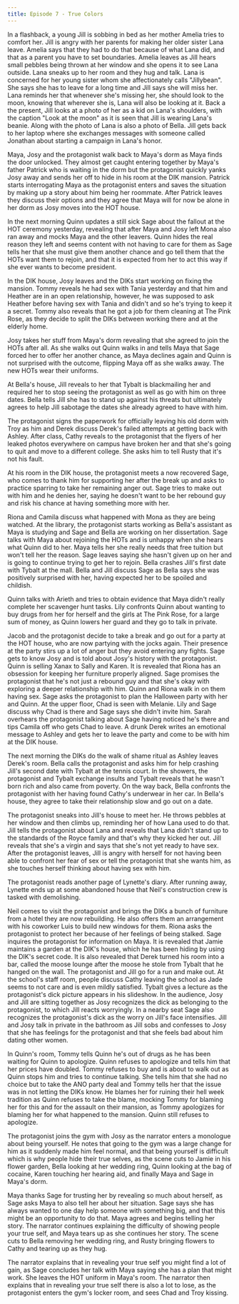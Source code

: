 ```yaml
---
title: Episode 7 - True Colors
---
```


In a flashback, a young Jill is sobbing in bed as her mother Amelia tries to comfort her. Jill is angry with her parents for making her older sister Lana leave. Amelia says that they had to do that because of what Lana did, and that as a parent you have to set boundaries. Amelia leaves as Jill hears small pebbles being thrown at her window and she opens it to see Lana outside. Lana sneaks up to her room and they hug and talk. Lana is concerned for her young sister whom she affectionately calls "Jillybean". She says she has to leave for a long time and Jill says she will miss her. Lana reminds her that whenever she's missing her, she should look to the moon, knowing that wherever she is, Lana will also be looking at it. Back a the present, Jill looks at a photo of her as a kid on Lana's shoulders, with the caption "Look at the moon" as it is seen that Jill is wearing Lana's beanie. Along with the photo of Lana is also a photo of Bella. Jill gets back to her laptop where she exchanges messages with someone called Jonathan about starting a campaign in Lana's honor.

Maya, Josy and the protagonist walk back to Maya's dorm as Maya finds the door unlocked. They almost get caught entering together by Maya's father Patrick who is waiting in the dorm but the protagonist quickly yanks Josy away and sends her off to hide in his room at the DIK mansion. Patrick starts interrogating Maya as the protagonist enters and saves the situation by making up a story about him being her roommate. After Patrick leaves they discuss their options and they agree that Maya will for now be alone in her dorm as Josy moves into the HOT house.

In the next morning Quinn updates a still sick Sage about the fallout at the HOT ceremony yesterday, revealing that after Maya and Josy left Mona also ran away and mocks Maya and the other leavers. Quinn hides the real reason they left and seems content with not having to care for them as Sage tells her that she must give them another chance and go tell them that the HOTs want them to rejoin, and that it is expected from her to act this way if she ever wants to become president.

In the DIK house, Josy leaves and the DIKs start working on fixing the mansion. Tommy reveals he had sex with Tania yesterday and that him and Heather are in an open relationship, however, he was supposed to ask Heather before having sex with Tania and didn't and so he's trying to keep it a secret. Tommy also reveals that he got a job for them cleaning at The Pink Rose, as they decide to split the DIKs between working there and at the elderly home.

Josy takes her stuff from Maya's dorm revealing that she agreed to join the HOTs after all. As she walks out Quinn walks in and tells Maya that Sage forced her to offer her another chance, as Maya declines again and Quinn is not surprised with the outcome, flipping Maya off as she walks away. The new HOTs wear their uniforms.

At Bella's house, Jill reveals to her that Tybalt is blackmailing her and required her to stop seeing the protagonist as well as go with him on three dates. Bella tells Jill she has to stand up against his threats but ultimately agrees to help Jill sabotage the dates she already agreed to have with him.

The protagonist signs the paperwork for officially leaving his old dorm with Troy as him and Derek discuss Derek's failed attempts at getting back with Ashley. After class, Cathy reveals to the protagonist that the flyers of her leaked photos everywhere on campus have broken her and that she's going to quit and move to a different college. She asks him to tell Rusty that it's not his fault.

At his room in the DIK house, the protagonist meets a now recovered Sage, who comes to thank him for supporting her after the break up and asks to practice sparring to take her remaining anger out. Sage tries to make out with him and he denies her, saying he doesn't want to be her rebound guy and risk his chance at having something more with her.

Riona and Camila discuss what happened with Mona as they are being watched. At the library, the protagonist starts working as Bella's assistant as Maya is studying and Sage and Bella are working on her dissertation. Sage talks with Maya about rejoining the HOTs and is unhappy when she hears what Quinn did to her. Maya tells her she really needs that free tuition but won't tell her the reason. Sage leaves saying she hasn't given up on her and is going to continue trying to get her to rejoin. Bella crashes Jill's first date with Tybalt at the mall. Bella and Jill discuss Sage as Bella says she was positively surprised with her, having expected her to be spoiled and childish.

Quinn talks with Arieth and tries to obtain evidence that Maya didn't really complete her scavenger hunt tasks. Lily confronts Quinn about wanting to buy drugs from her for herself and the girls at The Pink Rose, for a large sum of money, as Quinn lowers her guard and they go to talk in private.

Jacob and the protagonist decide to take a break and go out for a party at the HOT house, who are now partying with the jocks again. Their presence at the party stirs up a lot of anger but they avoid entering any fights. Sage gets to know Josy and is told about Josy's history with the protagonist. Quinn is selling Xanax to Sally and Karen. It is revealed that Riona has an obsession for keeping her furniture properly aligned. Sage promises the protagonist that he's not just a rebound guy and that she's okay with exploring a deeper relationship with him. Quinn and Riona walk in on them having sex. Sage asks the protagonist to plan the Halloween party with her and Quinn. At the upper floor, Chad is seen with Melanie. Lily and Sage discuss why Chad is there and Sage says she didn't invite him. Sarah overhears the protagonist talking about Sage having noticed he's there and tips Camila off who gets Chad to leave. A drunk Derek writes an emotional message to Ashley and gets her to leave the party and come to be with him at the DIK house.

The next morning the DIKs do the walk of shame ritual as Ashley leaves Derek's room. Bella calls the protagonist and asks him for help crashing Jill's second date with Tybalt at the tennis court. In the showers, the protagonist and Tybalt exchange insults and Tybalt reveals that he wasn't born rich and also came from poverty. On the way back, Bella confronts the protagonist with her having found Cathy's underwear in her car. In Bella's house, they agree to take their relationship slow and go out on a date.

The protagonist sneaks into Jill's house to meet her. He throws pebbles at her window and then climbs up, reminding her of how Lana used to do that. Jill tells the protagonist about Lana and reveals that Lana didn't stand up to the standards of the Royce family and that's why they kicked her out. Jill reveals that she's a virgin and says that she's not yet ready to have sex. After the protagonist leaves, Jill is angry with herself for not having been able to confront her fear of sex or tell the protagonist that she wants him, as she touches herself thinking about having sex with him.

The protagonist reads another page of Lynette's diary. After running away, Lynette ends up at some abandoned house that Neil's construction crew is tasked with demolishing.

Neil comes to visit the protagonist and brings the DIKs a bunch of furniture from a hotel they are now rebuilding. He also offers them an arrangement with his coworker Luis to build new windows for them. Riona asks the protagonist to protect her because of her feelings of being stalked. Sage inquires the protagonist for information on Maya. It is revealed that Jamie maintains a garden at the DIK's house, which he has been hiding by using the DIK's secret code. It is also revealed that Derek turned his room into a bar, called the moose lounge after the moose he stole from Tybalt that he hanged on the wall. The protagonist and Jill go for a run and make out. At the school's staff room, people discuss Cathy leaving the school as Jade seems to not care and is even mildly satisfied. Tybalt gives a lecture as the protagonist's dick picture appears in his slideshow. In the audience, Josy and Jill are sitting together as Josy recognizes the dick as belonging to the protagonist, to which Jill reacts worryingly. In a nearby seat Sage also recognizes the protagonist's dick as the worry on Jill's face intensifies. Jill and Josy talk in private in the bathroom as Jill sobs and confesses to Josy that she has feelings for the protagonist and that she feels bad about him dating other women.

In Quinn's room, Tommy tells Quinn he's out of drugs as he has been waiting for Quinn to apologize. Quinn refuses to apologize and tells him that her prices have doubled. Tommy refuses to buy and is about to walk out as Quinn stops him and tries to continue talking. She tells him that she had no choice but to take the ANO party deal and Tommy tells her that the issue was in not letting the DIKs know. He blames her for ruining their hell week tradition as Quinn refuses to take the blame, mocking Tommy for blaming her for this and for the assault on their mansion, as Tommy apologizes for blaming her for what happened to the mansion. Quinn still refuses to apologize.

The protagonist joins the gym with Josy as the narrator enters a monologue about being yourself. He notes that going to the gym was a large change for him as it suddenly made him feel normal, and that being yourself is difficult which is why people hide their true selves, as the scene cuts to Jamie in his flower garden, Bella looking at her wedding ring, Quinn looking at the bag of cocaine, Karen touching her hearing aid, and finally Maya and Sage in Maya's dorm.

Maya thanks Sage for trusting her by revealing so much about herself, as Sage asks Maya to also tell her about her situation. Sage says she has always wanted to one day help someone with something big, and that this might be an opportunity to do that. Maya agrees and begins telling her story. The narrator continues explaining the difficulty of showing people your true self, and Maya tears up as she continues her story. The scene cuts to Bella removing her wedding ring, and Rusty bringing flowers to Cathy and tearing up as they hug.

The narrator explains that in revealing your true self you might find a lot of gain, as Sage concludes her talk with Maya saying she has a plan that might work. She leaves the HOT uniform in Maya's room. The narrator then explains that in revealing your true self there is also a lot to lose, as the protagonist enters the gym's locker room, and sees Chad and Troy kissing.

